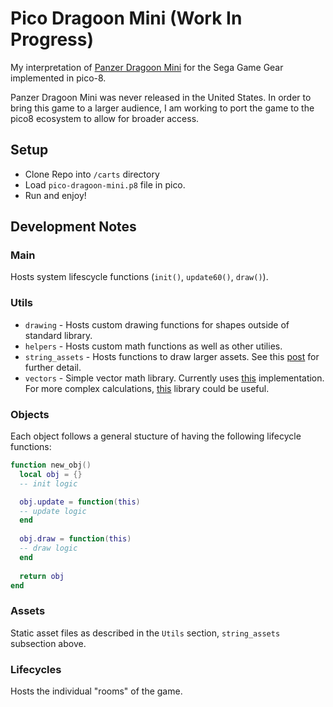 # Pico Dragoon Mini (Work In Progress)

My interpretation of [Panzer Dragoon Mini](https://www.youtube.com/watch?v=7rkUTJOvT_U) for the Sega Game Gear implemented in pico-8.

Panzer Dragoon Mini was never released in the United States. In order to bring this game to a larger audience, I am working to port the game to the pico8 ecosystem to allow for broader access.

## Setup
* Clone Repo into `/carts` directory
* Load `pico-dragoon-mini.p8` file in pico.
* Run and enjoy!

## Development Notes

### Main

Hosts system lifescycle functions (`init()`, `update60()`, `draw()`).

### Utils

* `drawing` - Hosts custom drawing functions for shapes outside of standard library.
* `helpers` - Hosts custom math functions as well as other utilies.
* `string_assets` - Hosts functions to draw larger assets. See this [post](https://www.lexaloffle.com/bbs/?tid=38884) for further detail.
* `vectors` - Simple vector math library. Currently uses [this](https://github.com/clowerweb/Lib-Pico8/blob/master/vectors.lua) implementation. For more complex calculations, [this]() library could be useful.

### Objects

Each object follows a general stucture of having the following lifecycle functions:

```lua
function new_obj()
  local obj = {}
  -- init logic

  obj.update = function(this)
  -- update logic
  end
  
  obj.draw = function(this)
  -- draw logic
  end
  
  return obj
end
```

### Assets

Static asset files as described in the `Utils` section, `string_assets` subsection above.

### Lifecycles

Hosts the individual "rooms" of the game.


